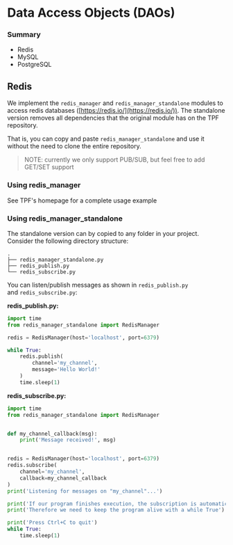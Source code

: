 # Data Access Objects (DAOs)

### Summary

* Redis
* MySQL
* PostgreSQL

## Redis

We implement the `redis_manager` and `redis_manager_standalone` modules to access redis databases ([https://redis.io/](https://redis.io/)).
The standalone version removes all dependencies that the original module has on the TPF repository.

That is, you can copy and paste `redis_manager_standalone` and use it without the need to clone the entire repository.

> NOTE: currently we only support PUB/SUB, but feel free to add GET/SET support

### Using redis\_manager

See TPF's homepage for a complete usage example

### Using redis\_manager\_standalone

The standalone version can by copied to any folder in your project. Consider the following directory structure:

``` text
.
├── redis_manager_standalone.py
├── redis_publish.py
└── redis_subscribe.py
```

You can listen/publish messages as shown in `redis_publish.py` and `redis_subscribe.py`:

**redis\_publish.py:**

``` python
import time
from redis_manager_standalone import RedisManager

redis = RedisManager(host='localhost', port=6379)

while True:
    redis.publish(
        channel='my_channel',
        message='Hello World!'
    )
    time.sleep(1)
```

**redis\_subscribe.py:**

``` python
import time
from redis_manager_standalone import RedisManager


def my_channel_callback(msg):
    print('Message received!', msg)


redis = RedisManager(host='localhost', port=6379)
redis.subscribe(
    channel='my_channel',
    callback=my_channel_callback
)
print('Listening for messages on "my_channel"...')

print('If our program finishes execution, the subscription is automatically closed.')
print('Therefore we need to keep the program alive with a while True')

print('Press Ctrl+C to quit')
while True:
    time.sleep(1)
```
